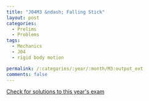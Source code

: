 ```yaml
---
title: "J04M3 &ndash; Falling Stick"
layout: post
categories:
  - Prelims
  - Problems
tags:
  - Mechanics
  - J04
  - rigid body motion

permalink: /:categories/:year/:month/M3:output_ext
comments: false
---
```

<object data="2004J3M.pdf" type="application/pdf" width="100%" height="500"></object>
<div class="message"><a href='https://princetonprelim.com/prelim/12/'>Check for solutions to this year's exam</a></div>